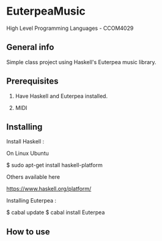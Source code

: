 # EuterpeaMusic
  High Level Programming Languages - CCOM4029  
  
  ## General info
  Simple class project using Haskell's Euterpea music library.
 
  ## Prerequisites
  1) Have Haskell and Euterpea installed.
  
  2) MIDI
  
  ## Installing
  Install Haskell : 
  
  On Linux Ubuntu 
  
  $ sudo apt-get install haskell-platform
  
  Others available here
  
  https://www.haskell.org/platform/
  
  Installing Euterpea : 
  
  $ cabal update
  $ cabal install Euterpea
  
  
  ## How to use
  
  
  
